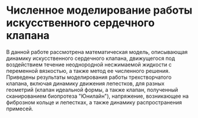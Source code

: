 # Численное моделирование работы искусственного сердечного клапана

В данной работе рассмотрена математическая модель, описывающая динамику
искусственного сердечного клапана, движущегося под воздействием течение
неоднородной несжимаемой жидкости с переменной вязкостью, а также метод ее
численного решения. Приведены результаты моделирования работы трехстворчатого
клапана, включая динамику движения лепестков, для разных геометрий (клапан
идеальной формы, а также клапан, полученный сканированием биопротеза
"Юнилайн"), напряжение, возникающее на фиброзном кольце и лепестках, а также
динамику распространения примесей.
